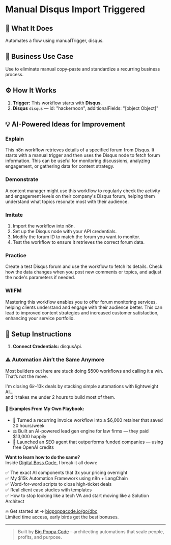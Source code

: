 # Manual Disqus Import Triggered
  ## 🚀 What It Does
  Automates a flow using manualTrigger, disqus.
  
  ## 💼 Business Use Case
  Use to eliminate manual copy-paste and standardize a recurring business process.
  
  ## ⚙️ How It Works
  1. **Trigger:** This workflow starts with **Disqus**.
  2. **Disqus** `disqus` — id: "hackernoon", additionalFields: "[object Object]"
  
  ## 💡 AI-Powered Ideas for Improvement
  ### Explain
This n8n workflow retrieves details of a specified forum from Disqus. It starts with a manual trigger and then uses the Disqus node to fetch forum information. This can be useful for monitoring discussions, analyzing engagement, or gathering data for content strategy.

### Demonstrate
A content manager might use this workflow to regularly check the activity and engagement levels on their company's Disqus forum, helping them understand what topics resonate most with their audience.

### Imitate
1. Import the workflow into n8n.
2. Set up the Disqus node with your API credentials.
3. Modify the forum ID to match the forum you want to monitor.
4. Test the workflow to ensure it retrieves the correct forum data.

### Practice
Create a test Disqus forum and use the workflow to fetch its details. Check how the data changes when you post new comments or topics, and adjust the node's parameters if needed.

### WIIFM
Mastering this workflow enables you to offer forum monitoring services, helping clients understand and engage with their audience better. This can lead to improved content strategies and increased customer satisfaction, enhancing your service portfolio.
  
  ## 🔧 Setup Instructions
  1. **Connect Credentials:** disqusApi.
  
### ⚠️ Automation Ain’t the Same Anymore

Most builders out here are stuck doing $500 workflows and calling it a win.  
That’s not the move.  

I'm closing $6k–$13k deals by stacking simple automations with lightweight AI...  
and it takes me under 2 hours to build most of them.

#### 🧠 Examples From My Own Playbook:
- 🔁 Turned a recurring invoice workflow into a $6,000 retainer that saved 20 hours/week  
- ⚖️ Built an AI-powered lead gen engine for law firms — they paid $13,000 happily  
- 🚀 Launched an SEO agent that outperforms funded companies — using free OpenAI credits  

**Want to learn how to do the same?**  
Inside [Digital Boss Code](https://bigpoppacode.io/go/dbc), I break it all down:

✅ The exact AI components that 3x your pricing overnight  
✅ My $15k Automation Framework using n8n + LangChain  
✅ Word-for-word scripts to close high-ticket deals  
✅ Real client case studies with templates  
✅ How to stop looking like a tech VA and start moving like a Solution Architect  

🔥 Get started at → [bigpoppacode.io/go/dbc](https://bigpoppacode.io/go/dbc)  
Limited time access, early birds get the best bonuses.

---
> Built by [Big Poppa Code](https://bigpoppacode.io) – architecting automations that scale people, profits, and purpose.
  